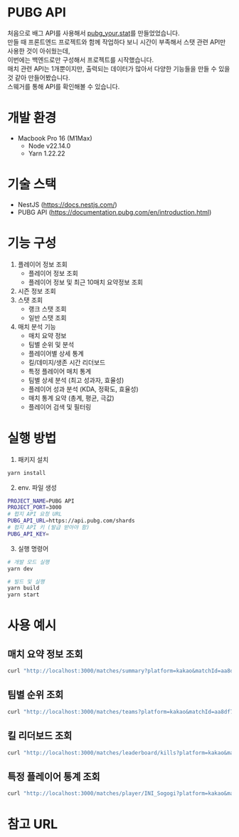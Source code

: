 # PUBG API

처음으로 배그 API를 사용해서 [pubg_your.stat](https://github.com/smw0807/pubg_your.stat)를 만들었었습니다.  
만들 때 프론트엔드 프로젝트와 함께 작업하다 보니 시간이 부족해서 스탯 관련 API만 사용한 것이 아쉬웠는데,  
이번에는 백엔드로만 구성해서 프로젝트를 시작했습니다.  
매치 관련 API는 1개뿐이지만, 출력되는 데이터가 많아서 다양한 기능들을 만들 수 있을 것 같아 만들어봤습니다.  
스웨거를 통해 API를 확인해볼 수 있습니다.

# 개발 환경

- Macbook Pro 16 (M1Max)
  - Node v22.14.0
  - Yarn 1.22.22

# 기술 스택

- NestJS (https://docs.nestjs.com/)
- PUBG API (https://documentation.pubg.com/en/introduction.html)

# 기능 구성

1. 플레이어 정보 조회
   - 플레이어 정보 조회
   - 플레이어 정보 및 최근 10매치 요약정보 조회
2. 시즌 정보 조회
3. 스탯 조회
   - 랭크 스탯 조회
   - 일반 스탯 조회
4. 매치 분석 기능
   - 매치 요약 정보
   - 팀별 순위 및 분석
   - 플레이어별 상세 통계
   - 킬/데미지/생존 시간 리더보드
   - 특정 플레이어 매치 통계
   - 팀별 상세 분석 (최고 성과자, 효율성)
   - 플레이어 성과 분석 (KDA, 정확도, 효율성)
   - 매치 통계 요약 (총계, 평균, 극값)
   - 플레이어 검색 및 필터링

# 실행 방법

1. 패키지 설치

```bash
yarn install
```

2. env. 파일 생성

```bash
PROJECT_NAME=PUBG API
PROJECT_PORT=3000
# 펍지 API 요청 URL
PUBG_API_URL=https://api.pubg.com/shards
# 펍지 API 키 (발급 받아야 함)
PUBG_API_KEY=
```

3. 실행 명령어

```bash
# 개발 모드 실행
yarn dev

# 빌드 및 실행
yarn build
yarn start
```

# 사용 예시

## 매치 요약 정보 조회

```bash
curl "http://localhost:3000/matches/summary?platform=kakao&matchId=aa8df751-b349-48e9-bde1-f5100bfdac14"
```

## 팀별 순위 조회

```bash
curl "http://localhost:3000/matches/teams?platform=kakao&matchId=aa8df751-b349-48e9-bde1-f5100bfdac14"
```

## 킬 리더보드 조회

```bash
curl "http://localhost:3000/matches/leaderboard/kills?platform=kakao&matchId=aa8df751-b349-48e9-bde1-f5100bfdac14"
```

## 특정 플레이어 통계 조회

```bash
curl "http://localhost:3000/matches/player/INI_Sogogi?platform=kakao&matchId=aa8df751-b349-48e9-bde1-f5100bfdac14"
```

# 참고 URL

